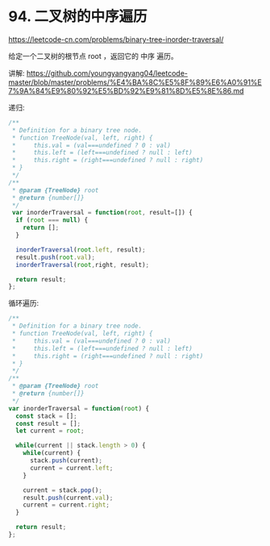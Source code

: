 # 94. 二叉树的中序遍历

https://leetcode-cn.com/problems/binary-tree-inorder-traversal/

给定一个二叉树的根节点 root ，返回它的 中序 遍历。


讲解:
https://github.com/youngyangyang04/leetcode-master/blob/master/problems/%E4%BA%8C%E5%8F%89%E6%A0%91%E7%9A%84%E9%80%92%E5%BD%92%E9%81%8D%E5%8E%86.md


递归:
```js
/**
 * Definition for a binary tree node.
 * function TreeNode(val, left, right) {
 *     this.val = (val===undefined ? 0 : val)
 *     this.left = (left===undefined ? null : left)
 *     this.right = (right===undefined ? null : right)
 * }
 */
/**
 * @param {TreeNode} root
 * @return {number[]}
 */
 var inorderTraversal = function(root, result=[]) {
  if (root === null) {
    return [];
  }

  inorderTraversal(root.left, result);
  result.push(root.val);
  inorderTraversal(root,right, result);

  return result;
};
```

循环遍历:
```js
/**
 * Definition for a binary tree node.
 * function TreeNode(val, left, right) {
 *     this.val = (val===undefined ? 0 : val)
 *     this.left = (left===undefined ? null : left)
 *     this.right = (right===undefined ? null : right)
 * }
 */
/**
 * @param {TreeNode} root
 * @return {number[]}
 */
var inorderTraversal = function(root) {
  const stack = [];
  const result = [];
  let current = root;

  while(current || stack.length > 0) {
    while(current) {
      stack.push(current);
      current = current.left;
    }

    current = stack.pop();
    result.push(current.val);
    current = current.right;
  }

  return result;
};
```
